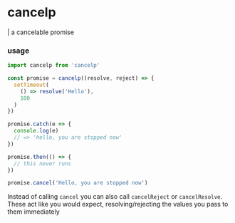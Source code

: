 # cancelp
| a cancelable promise


### usage
```js
import cancelp from 'cancelp'

const promise = cancelp((resolve, reject) => {
  setTimeout(
    () => resolve('Hello'),
    100
  )
})

promise.catch(e => {
  console.log(e)
  // => 'hello, you are stopped now'
})

promise.then(() => {
  // this never runs
})

promise.cancel('Hello, you are stopped now')
```

Instead of calling `cancel` you can also call `cancelReject` or `cancelResolve`.
These act like you would expect, resolving/rejecting the values you pass to them
immediately
